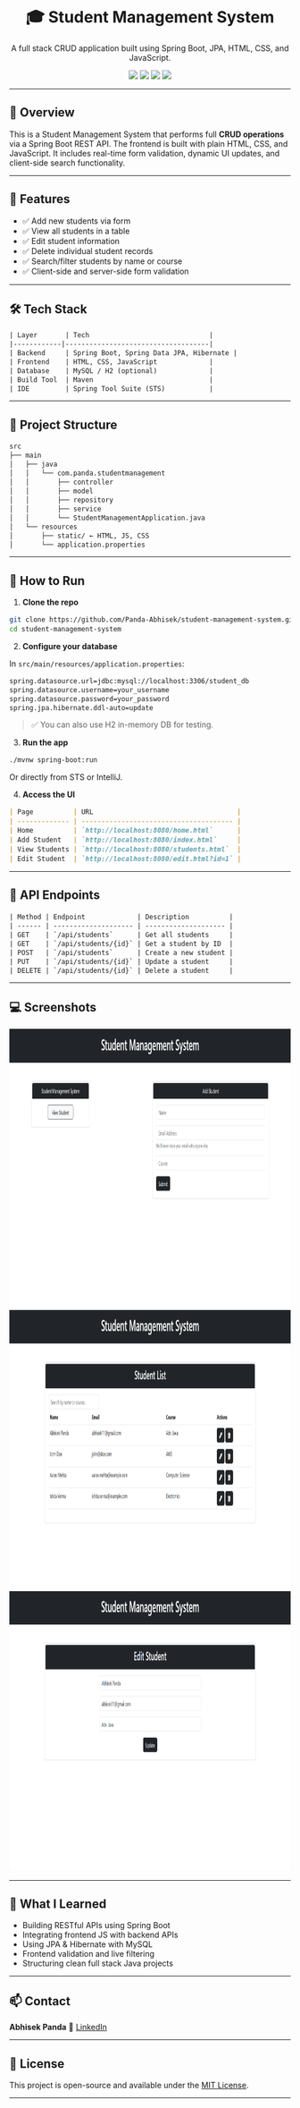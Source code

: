 
<h1 align="center">🎓 Student Management System</h1>
<p align="center">
  A full stack CRUD application built using Spring Boot, JPA, HTML, CSS, and JavaScript.
</p>

<p align="center">
  <img src="https://img.shields.io/badge/Status-Active-brightgreen" />
  <img src="https://img.shields.io/badge/Java-17-blue" />
  <img src="https://img.shields.io/badge/Spring_Boot-3.x-green" />
  <img src="https://img.shields.io/badge/Made%20by-Abhisek%20Panda-yellow" />
</p>

---

## 🧩 Overview

This is a Student Management System that performs full **CRUD operations** via a Spring Boot REST API. The frontend is built with plain HTML, CSS, and JavaScript. It includes real-time form validation, dynamic UI updates, and client-side search functionality.

---

## 🚀 Features

- ✅ Add new students via form
- ✅ View all students in a table
- ✅ Edit student information
- ✅ Delete individual student records
- ✅ Search/filter students by name or course
- ✅ Client-side and server-side form validation

---

## 🛠 Tech Stack
```
| Layer       | Tech                              |
|------------|------------------------------------|
| Backend     | Spring Boot, Spring Data JPA, Hibernate |
| Frontend    | HTML, CSS, JavaScript             |
| Database    | MySQL / H2 (optional)             |
| Build Tool  | Maven                             |
| IDE         | Spring Tool Suite (STS)           |
```
---

## 📁 Project Structure

```
src
├── main
│   ├── java
│   │   └── com.panda.studentmanagement
│   │       ├── controller
│   │       ├── model
│   │       ├── repository
│   │       ├── service
│   │       └── StudentManagementApplication.java
│   └── resources
│       ├── static/ ← HTML, JS, CSS
│       └── application.properties
````
---

## 🔧 How to Run

1. **Clone the repo**
```bash
git clone https://github.com/Panda-Abhisek/student-management-system.git
cd student-management-system
```

2. **Configure your database**

In `src/main/resources/application.properties`:

```properties
spring.datasource.url=jdbc:mysql://localhost:3306/student_db
spring.datasource.username=your_username
spring.datasource.password=your_password
spring.jpa.hibernate.ddl-auto=update
```

> ✅ You can also use H2 in-memory DB for testing.

3. **Run the app**

```bash
./mvnw spring-boot:run
```

Or directly from STS or IntelliJ.

4. **Access the UI**

```markdown
| Page          | URL                                    |
| ------------- | -------------------------------------- |
| Home          | `http://localhost:8080/home.html`      |
| Add Student   | `http://localhost:8080/index.html`     |
| View Students | `http://localhost:8080/students.html`  |
| Edit Student  | `http://localhost:8080/edit.html?id=1` |
```

---

## 🧪 API Endpoints
```
| Method | Endpoint             | Description          |
| ------ | -------------------- | -------------------- |
| GET    | `/api/students`      | Get all students     |
| GET    | `/api/students/{id}` | Get a student by ID  |
| POST   | `/api/students`      | Create a new student |
| PUT    | `/api/students/{id}` | Update a student     |
| DELETE | `/api/students/{id}` | Delete a student     |
```


---

## 💻 Screenshots

<img src="screenshots/home.png" height="500px" width="1000px"/>
<img src="screenshots/table.png" height="500px" width="1000px" />
<img src="screenshots/edit.png" height="500px" width="1000px" />

---

## 🧠 What I Learned

* Building RESTful APIs using Spring Boot
* Integrating frontend JS with backend APIs
* Using JPA & Hibernate with MySQL
* Frontend validation and live filtering
* Structuring clean full stack Java projects

---

## 📫 Contact

**Abhisek Panda**
🔗 [LinkedIn](https://www.linkedin.com/in/abhisek-panda-)

---

## 🪪 License

This project is open-source and available under the [MIT License](LICENSE).

---